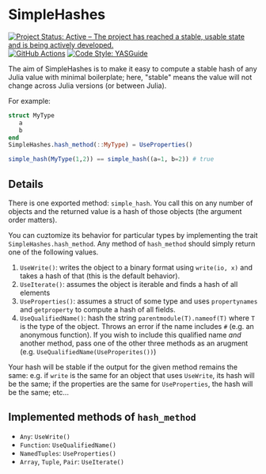 # SimpleHashes

[![Project Status: Active – The project has reached a stable, usable state and is being actively developed.](https://www.repostatus.org/badges/latest/active.svg)](https://www.repostatus.org/#active)
 [![GitHub Actions](https://github.com/beacon-biosignals/SimpleHashes.jl/workflows/CI/badge.svg)](https://github.com/beacon-biosignals/SimpleHashes.jl/actions/workflows/ci.yml)
[![Code Style: YASGuide](https://img.shields.io/badge/code%20style-yas-violet.svg)](https://github.com/jrevels/YASGu)


The aim of SimpleHashes is to make it easy to compute a stable hash of any Julia
value with minimal boilerplate; here, "stable" means the value will not change
across Julia versions (or between Julia).

For example:


```julia
struct MyType
   a
   b
end
SimpleHashes.hash_method(::MyType) = UseProperties()

simple_hash(MyType(1,2)) == simple_hash((a=1, b=2)) # true
```

## Details

There is one exported method: `simple_hash`. You call this on any number of
objects and the returned value is a hash of those objects (the argument order
matters).

You can cuztomize its behavior for particular types by implementing the trait
`SimpleHashes.hash_method`. Any method of `hash_method` should simply return one of the following values.

1. `UseWrite()`: writes the object to a binary format using `write(io, x)` and
   takes a hash of that (this is the default behavior).
2. `UseIterate()`: assumes the object is iterable and finds a hash of all
   elements
3. `UseProperties()`: assumes a struct of some type and uses `propertynames` and
   `getproperty` to compute a hash of all fields.
4. `UseQualifiedName()`: hash the string `parentmodule(T).nameof(T)` where `T`
   is the type of the object. Throws an error if the name includes `#` (e.g. an
   anonymous function). If you wish to include this qualified name *and* another
   method, pass one of the other three methods as an arugment (e.g.
   `UseQualifiedName(UseProperites())`)

Your hash will be stable if the output for the given method remains the same: e.g. if `write` is the same for an object that uses `UseWrite`, its hash will be the same; if the properties are the same for `UseProperties`, the hash will be the same; etc...

## Implemented methods of `hash_method`

- `Any`: `UseWrite()`
- `Function`: `UseQualifiedName()`
- `NamedTuples`: `UseProperties()` 
- `Array`, `Tuple`, `Pair`: `UseIterate()`
